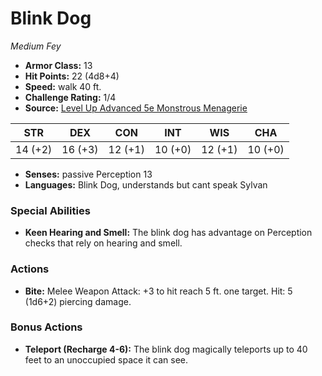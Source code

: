 # Blink Dog

*Medium* *Fey*

- **Armor Class:** 13
- **Hit Points:** 22 (4d8+4)
- **Speed:** walk 40 ft.
- **Challenge Rating:** 1/4
- **Source:** [Level Up Advanced 5e Monstrous Menagerie](https://www.levelup5e.com)

| STR | DEX | CON | INT | WIS | CHA |
| --- | --- | --- | --- | --- | --- |
| 14 (+2) | 16 (+3) | 12 (+1) | 10 (+0) | 12 (+1) | 10 (+0) |

- **Senses:** passive Perception 13
- **Languages:** Blink Dog, understands but cant speak Sylvan
### Special Abilities
- **Keen Hearing and Smell:** The blink dog has advantage on Perception checks that rely on hearing and smell.
### Actions
- **Bite:** Melee Weapon Attack: +3 to hit  reach 5 ft.  one target. Hit: 5 (1d6+2) piercing damage.
### Bonus Actions
- **Teleport (Recharge 4-6):** The blink dog magically teleports up to 40 feet to an unoccupied space it can see.
